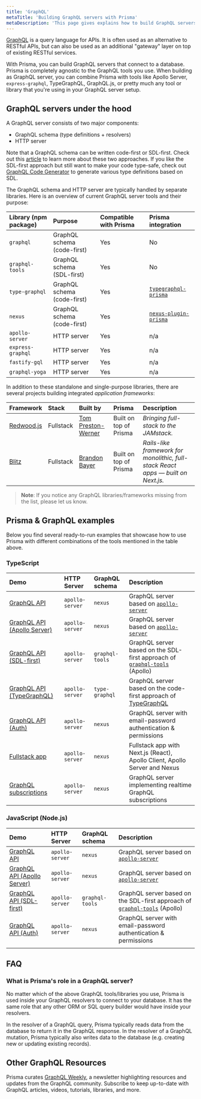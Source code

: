 ```yaml
---
title: 'GraphQL'
metaTitle: 'Building GraphQL servers with Prisma'
metaDescription: 'This page gives explains how to build GraphQL servers with Prisma. It shows how Prisma fits into the GraphQL ecosystem and provides practical examples.'
---
```


<TopBlock>

[GraphQL](http://graphql.org/) is a query language for APIs. It is often used as an alternative to RESTful APIs, but can also be used as an additional "gateway" layer on top of existing RESTful services.

With Prisma, you can build GraphQL servers that connect to a database. Prisma is completely agnostic to the GraphQL tools you use. When building as GraphQL server, you can combine Prisma with tools like Apollo Server, `express-graphql`, TypeGraphQL, GraphQL.js, or pretty much any tool or library that you're using in your GraphQL server setup.

</TopBlock>

## GraphQL servers under the hood

A GraphQL server consists of two major components:

- GraphQL schema (type definitions + resolvers)
- HTTP server

Note that a GraphQL schema can be written code-first or SDL-first. Check out this [article](https://www.prisma.io/blog/the-problems-of-schema-first-graphql-development-x1mn4cb0tyl3/) to learn more about these two approaches. If you like the SDL-first approach but still want to make your code type-safe, check out [GraphQL Code Generator](https://graphql-code-generator.com/) to generate various type definitions based on SDL.

The GraphQL schema and HTTP server are typically handled by separate libraries. Here is an overview of current GraphQL server tools and their purpose:

| Library (npm package) | Purpose                     | Compatible with Prisma | Prisma integration                                                        |
| :-------------------- | :-------------------------- | :--------------------- | :------------------------------------------------------------------------ |
| `graphql`             | GraphQL schema (code-first) | Yes                    | No                                                                        |
| `graphql-tools`       | GraphQL schema (SDL-first)  | Yes                    | No                                                                        |
| `type-graphql`        | GraphQL schema (code-first) | Yes                    | [`typegraphql-prisma`](https://www.npmjs.com/package/typegraphql-prisma)  |
| `nexus`       | GraphQL schema (code-first) | Yes                    | [`nexus-plugin-prisma`](https://nexusjs.org/docs/plugins/prisma/overview) |
| `apollo-server`       | HTTP server                 | Yes                    | n/a                                                                       |
| `express-graphql`     | HTTP server                 | Yes                    | n/a                                                                       |
| `fastify-gql`         | HTTP server                 | Yes                    | n/a                                                                       |
| `graphql-yoga`        | HTTP server                 | Yes                    | n/a                                                                       |

In addition to these standalone and single-purpose libraries, there are several projects building integrated _application frameworks_:

| Framework                                  | Stack     | Built by                                          | Prisma                 | Description                                                                      |
| :----------------------------------------- | :-------- | :------------------------------------------------ | :--------------------- | :------------------------------------------------------------------------------- |
| [Redwood.js](https://redwoodjs.com)        | Fullstack | [Tom Preston-Werner](https://github.com/mojombo/) | Built on top of Prisma | _Bringing full-stack to the JAMstack._                                           |
| [Blitz](https://github.com/blitz-js/blitz) | Fullstack | [Brandon Bayer](https://github.com/flybayer)      | Built on top of Prisma | _Rails-like framework for monolithic, full-stack React apps — built on Next.js._ |

> **Note**: If you notice any GraphQL libraries/frameworks missing from the list, please let us know.

## Prisma & GraphQL examples

Below you find several ready-to-run examples that showcase how to use Prisma with different combinations of the tools mentioned in the table above.

### TypeScript

| Demo                                                                                                                  | HTTP Server     | GraphQL schema  | Description                                                                                                                     |
| :-------------------------------------------------------------------------------------------------------------------- | :-------------- | :-------------- | :------------------------------------------------------------------------------------------------------------------------------ |
| [GraphQL API](https://github.com/prisma/prisma-examples/tree/latest/typescript/graphql)                               | `apollo-server`  | `nexus` | GraphQL server based on [`apollo-server`](https://www.apollographql.com/docs/apollo-server/)                                           |
| [GraphQL API (Apollo Server)](https://github.com/prisma/prisma-examples/tree/latest/typescript/graphql-apollo-server) | `apollo-server` | `nexus` | GraphQL server based on [`apollo-server`](https://www.apollographql.com/docs/apollo-server/)                                    |
| [GraphQL API (SDL-first)](https://github.com/prisma/prisma-examples/tree/latest/typescript/graphql-sdl-first)         | `apollo-server`  | `graphql-tools` | GraphQL server based on the SDL-first approach of [`graphql-tools`](https://www.apollographql.com/docs/graphql-tools/) (Apollo) |
| [GraphQL API (TypeGraphQL)](https://github.com/prisma/prisma-examples/tree/latest/typescript/graphql-typegraphql)     | `apollo-server`  | `type-graphql`  | GraphQL server based on the code-first approach of [TypeGraphQL](https://typegraphql.com/)                                      |
| [GraphQL API (Auth)](https://github.com/prisma/prisma-examples/tree/latest/typescript/graphql-auth)                   | `apollo-server`  | `nexus` | GraphQL server with email-password authentication & permissions                                                                 |
| [Fullstack app](https://github.com/prisma/prisma-examples/tree/latest/typescript/graphql-nextjs)                      | `apollo-server` | `nexus` | Fullstack app with Next.js (React), Apollo Client, Apollo Server and Nexus                                               |
| [GraphQL subscriptions](https://github.com/prisma/prisma-examples/tree/latest/typescript/subscriptions-pubsub)        | `apollo-server` | `nexus` | GraphQL server implementing realtime GraphQL subscriptions                                                                      |

### JavaScript (Node.js)

| Demo                                                                                                                  | HTTP Server     | GraphQL schema  | Description                                                                                                                     |
| :-------------------------------------------------------------------------------------------------------------------- | :-------------- | :-------------- | :------------------------------------------------------------------------------------------------------------------------------ |
| [GraphQL API](https://github.com/prisma/prisma-examples/tree/latest/javascript/graphql)                               | `apollo-server`  | `nexus` | GraphQL server based on [`apollo-server`](https://www.apollographql.com/docs/apollo-server/)                                           |
| [GraphQL API (Apollo Server)](https://github.com/prisma/prisma-examples/tree/latest/javascript/graphql-apollo-server) | `apollo-server` | `nexus` | GraphQL server based on [`apollo-server`](https://www.apollographql.com/docs/apollo-server/)                                    |
| [GraphQL API (SDL-first)](https://github.com/prisma/prisma-examples/tree/latest/javascript/graphql-sdl-first)         | `apollo-server`  | `graphql-tools` | GraphQL server based on the SDL-first approach of [`graphql-tools`](https://www.apollographql.com/docs/graphql-tools/) (Apollo) |
| [GraphQL API (Auth)](https://github.com/prisma/prisma-examples/tree/latest/javascript/graphql-auth)                   | `apollo-server`  | `nexus` | GraphQL server with email-password authentication & permissions                                                                 |
|                                                                                                                       |

## FAQ

### What is Prisma's role in a GraphQL server?

No matter which of the above GraphQL tools/libraries you use, Prisma is used inside your GraphQL resolvers to connect to your database. It has the same role that any other ORM or SQL query builder would have inside your resolvers.

In the resolver of a GraphQL query, Prisma typically reads data from the database to return it in the GraphQL response. In the resolver of a GraphQL mutation, Prisma typically also writes data to the database (e.g. creating new or updating existing records).

## Other GraphQL Resources

Prisma curates [GraphQL Weekly](https://www.graphqlweekly.com/), a newsletter highlighting resources and updates from the GraphQL community. Subscribe to keep up-to-date with GraphQL articles, videos, tutorials, libraries, and more.
